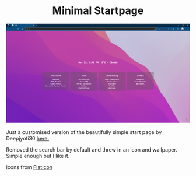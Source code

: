 <div align="center">
<h1>Minimal Startpage</h1>
</div>

<img src=".github/startpage.png">

Just a customised version of the beautifully simple start page by Deepjyoti30 [here.](https://github.com/deepjyoti30/startpage)

Removed the search bar by default and threw in an icon and wallpaper. Simple enough but I like it. 

Icons from [FlatIcon](https://www.flaticon.com/premium-icon/storm_3157542?term=storm&page=1&position=2&page=1&position=2&related_id=3157542&origin=search)